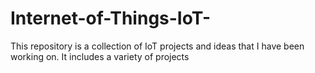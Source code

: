 # Internet-of-Things-IoT-
This repository is a collection of IoT projects and ideas that I have been working on. It includes a variety of projects
